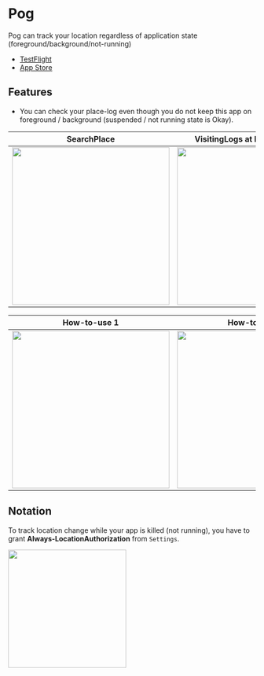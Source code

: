 # Pog

Pog can track your location regardless of application state (foreground/background/not-running)

- [TestFlight](https://testflight.apple.com/join/l3cUMuOx)
- [App Store](https://apps.apple.com/us/app/pog/id1624689465)


## Features

- You can check your place-log even though you do not keep this app on foreground / background (suspended / not running state is Okay).

| SearchPlace | VisitingLogs at InterstingPlaces | Logging | Settings |
| ------- | ---- | ----- | ----- |
| <img src="https://user-images.githubusercontent.com/44002126/177037600-16f3db87-7dc1-4690-8a5f-3cc2c322c684.png" width=320px> | <img src="https://user-images.githubusercontent.com/44002126/178765093-6affe182-19a4-43e9-b390-0cc6a7cf211e.png" width="320"> | <img src="https://user-images.githubusercontent.com/44002126/175821035-a6619613-a7fa-4b11-b600-3e29edf007be.PNG" width=320px> | <img src="https://user-images.githubusercontent.com/44002126/177037533-b28ea71c-bfa2-4a02-98d2-7fe308d45c7d.jpeg" width=320px> |

| How-to-use 1                                                                                                                  | How-to-use 2                                                                                                                  | How-to-use 3                                                                                                                  |
| ----------------------------------------------------------------------------------------------------------------------------- | ----------------------------------------------------------------------------------------------------------------------------- | ----------------------------------------------------------------------------------------------------------------------------- |
| <img src="https://user-images.githubusercontent.com/44002126/175821039-ecebfb41-523d-45d9-9dc1-1f7d58e173a0.PNG" width=320px> | <img src="https://user-images.githubusercontent.com/44002126/175821125-df1ba00f-4381-47bb-91bb-7054db5b5a0f.PNG" width=320px> | <img src="https://user-images.githubusercontent.com/44002126/175821132-3fd48600-fc99-43c0-bd0d-3316def02302.PNG" width=320px> |

## Notation

To track location change while your app is killed (not running), you have to grant **Always-LocationAuthorization** from `Settings`.

<img src="https://user-images.githubusercontent.com/44002126/175754437-dcb2cc4a-f468-4715-9b67-d09a52330714.PNG" width=240px>

